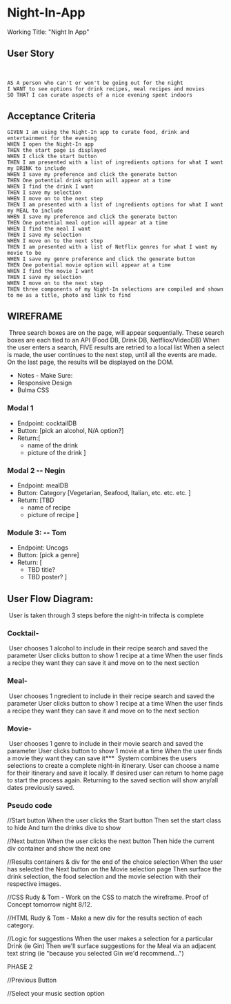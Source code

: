 # Night-In-App

Working Title: "Night In App"
​
​
## User Story
​
```
AS A person who can't or won't be going out for the night
I WANT to see options for drink recipes, meal recipes and movies
SO THAT I can curate aspects of a nice evening spent indoors
```

## Acceptance Criteria
```
GIVEN I am using the Night-In app to curate food, drink and entertainment for the evening
WHEN I open the Night-In app
THEN the start page is displayed
WHEN I click the start button
THEN I am presented with a list of ingredients options for what I want my DRINK to include
WHEN I save my preference and click the generate button
THEN One potential drink option will appear at a time
WHEN I find the drink I want
THEN I save my selection
WHEN I move on to the next step
THEN I am presented with a list of ingredients options for what I want my MEAL to include
WHEN I save my preference and click the generate button
THEN One potential meal option will appear at a time
WHEN I find the meal I want
THEN I save my selection
WHEN I move on to the next step
THEN I am presented with a list of Netflix genres for what I want my movie to be
WHEN I save my genre preference and click the generate button
THEN One potential movie option will appear at a time
WHEN I find the movie I want
THEN I save my selection
WHEN I move on to the next step
THEN three components of my Night-In selections are compiled and shown to me as a title, photo and link to find
```

## WIREFRAME
​
Three search boxes are on the page, will appear sequentially. 
These search boxes are each tied to an API (Food DB, Drink DB, Netfliox/VideoDB)
When the user enters a search, FIVE results are retried to a local list 
When a select is made, the user continues to the next step, until all the events are made. 
On the last page, the results will be displayed on the DOM. 
​
​
- Notes - Make Sure:
- Responsive Design
- Bulma CSS
​
​
### Modal 1 
- Endpoint: cocktailDB
- Button: [pick an alcohol, N/A option?]
- Return:[
    * name of the drink
    * picture of the drink
    ]
    
### Modal 2 -- Negin
- Endpoint: mealDB 
- Button: Category [Vegetarian, Seafood, Italian, etc. etc. etc. ]
- Return: [TBD
    * name of recipe
    * picture of recipe
]
​
### Module 3: -- Tom 
- Endpoint: Uncogs
- Button: [pick a genre]
- Return: [
    * TBD title?
    * TBD poster?
    ]
​
## User Flow Diagram:
​
User is taken through 3 steps before the night-in trifecta is complete
​
### Cocktail-
​
User chooses 1 alcohol to include in their recipe search and saved the parameter
User clicks button to show 1 recipe at a time
When the user finds a recipe they want they can save it and move on to the next section
​
### Meal-
​
User chooses 1 ngredient to include in their recipe search and saved the parameter
User clicks button to show 1 recipe at a time
When the user finds a recipe they want they can save it and move on to the next section
​
​
### Movie-
​
User chooses 1 genre to include in their movie search and saved the parameter
User clicks button to show 1 movie at a time
When the user finds a movie they want they can save it***
​
System combines the users selections to create a complete night-in itinerary.
User can choose a name for their itinerary and save it locally.
If desired user can return to home page to start the process again.
Returning to the saved section will show any/all dates previously saved.


### Pseudo code

//Start button
When the user clicks the Start button
Then set the start class to hide
And turn the drinks dive to show

//Next button
When the user clicks the next button
Then hide the current div container and show the next one

//Results containers & div for the end of the choice selection
When the user has selected the Next button on the Movie selection page
Then surface the drink selection, the food selection and the movie selection with their respective images.

//CSS
Rudy & Tom - Work on the CSS to match the wireframe. Proof of Concept tomorrow night 8/12.

//HTML
Rudy & Tom - Make a new div for the results section of each category.

//Logic for suggestions
When the user makes a selection for a particular Drink (ie Gin)
Then we'll surface suggestions for the Meal via an adjacent text string (ie "because you selected Gin we'd recommend...")

PHASE 2

//Previous Button

//Select your music section option